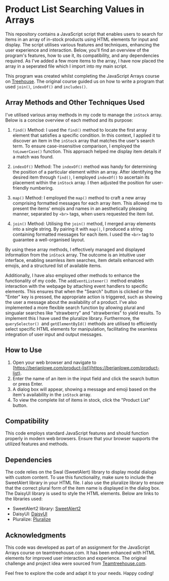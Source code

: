 # Product List Searching Values in Arrays

This repository contains a JavaScript script that enables users to search for items in an array of in-stock products using HTML elements for input and display. The script utilises various features and techniques, enhancing the user experience and interaction. Below, you'll find an overview of the program's features, how to use it, its compatibility, and any dependencies required. As I've added a few more items to the array, I have now placed the array in a seperated file which I import into my main script.

This program was created whilst completing the JavaScript Arrays course on [Treehouse](https://teamtreehouse.com). The original course guided us on how to write a program that used `join()`, `indexOf()` and `includes()`.

## Array Methods and Other Techniques Used

I've utilised various array methods in my code to manage the `inStock` array. Below is a concise overview of each method and its purpose:

1. `find()` Method:
   I used the `find()` method to locate the first array element that satisfies a specific condition. In this context, I applied it to discover an item in the `inStock` array that matches the user's search term. To ensure case-insensitive comparison, I employed the `toLowerCase()` function. This approach helped me display item details if a match was found.

2. `indexOf()` Method:
   The `indexOf()` method was handy for determining the position of a particular element within an array. After identifying the desired item through `find()`, I employed `indexOf()` to ascertain its placement within the `inStock` array. I then adjusted the position for user-friendly numbering.

3. `map()` Method:
   I employed the `map()` method to craft a new array comprising formatted messages for each array item. This allowed me to present the items' emojis and names in an aesthetically pleasing manner, separated by `<br>` tags, when users requested the item list.

4. `join()` Method:
   Utilising the `join()` method, I merged array elements into a single string. By pairing it with `map()`, I produced a string containing formatted messages for each item. I used the `<br>` tag to guarantee a well-organised layout.

By using these array methods, I effectively managed and displayed information from the `inStock` array. The outcome is an intuitive user interface, enabling seamless item searches, item details enhanced with emojis, and a structured list of available items.

Additionally, I have also employed other methods to enhance the functionality of my code. The `addEventListener() `method enables interaction with the webpage by attaching event handlers to specific elements. This ensures that when the "Search" button is clicked or the "Enter" key is pressed, the appropriate action is triggered, such as showing the user a message about the availability of a product. I've also implemented a more flexible search function by allowing plural and singualar searches like "strawberry" and "strawberries" to yield results. To implement this I have used the pluralize library. 
Furthermore, the `querySelector() `and `getElementById()` methods are utilised to efficiently select specific HTML elements for manipulation, facilitating the seamless integration of user input and output messages.

## How to Use

1. Open your web browser and navigate to [https://berianlowe.com/product-list](https://berianlowe.com/product-list).
2. Enter the name of an item in the input field and click the search button or press Enter.
3. A dialog box will appear, showing a message and emoji based on the item's availability in the `inStock` array.
4. To view the complete list of items in stock, click the "Product List" button.

## Compatibility

This code employs standard JavaScript features and should function properly in modern web browsers. Ensure that your browser supports the utilized features and methods.

## Dependencies

The code relies on the Swal (SweetAlert) library to display modal dialogs with custom content. To use this functionality, make sure to include the SweetAlert library in your HTML file. I also use the pluralize library to ensure that the correct plural form of the item name is displayed in the dialog box. The DaisyUI library is used to style the HTML elements. Below are links to the libraries used:

- SweetAlert2 library: [SweetAlert2](https://sweetalert2.github.io/)
- DaisyUI: [DaisyUI](https://daisyui.com/)
- Pluralize: [Pluralize](https://www.npmjs.com/package/pluralize)

## Acknowledgments

This code was developed as part of an assignment for the JavaScript Arrays course on teamtreehouse.com. It has been enhanced with HTML elements for improved user interaction and experience. The original challenge and project idea were sourced from [Teamtreehouse.com](https://teamtreehouse.com/).

Feel free to explore the code and adapt it to your needs. Happy coding!
